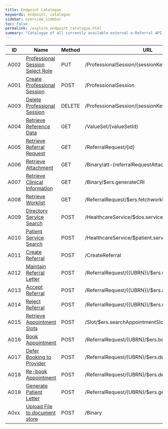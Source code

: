 ```yaml
---
title: Endpoint Catalogue
keywords: endpoint, catalogue
sidebar: overview_sidebar
toc: false
permalink: /explore_endpoint_catalogue.html
summary: "Catalogue of all currently available external e-Referral API endpoints"
---
```


| ID | Name | Method | URL | Status | FHIR |
|----|------|--------|-----|--------|:----:|
|A002|[Professional Session Select Role](explore_endpoint_a002.html)|PUT|/ProfessionalSession/{sessionKey}|<span style="color: green">Live</span>| N/A |
|A001|[Create Professional Session](explore_endpoint_a001.html)|POST|/ProfessionalSession|<span style="color: green">Live</span>| N/A |
|A003|[Delete Professional Session](explore_endpoint_a003.html)|DELETE|/ProfessionalSession/{sessionKey}|<span style="color: green">Live</span>| N/A |
|A004|[Retrieve Reference Data](explore_endpoint_a004.html)|GET|/ValueSet/{valueSetId}|<span style="color: green">Live</span>|[Model](https://nhsconnect.github.io/NHS-FHIR-eRS/referencedata_resources_dstu2.html)|
|A005|[Retrieve Referral Request](explore_endpoint_a005.html)|GET|/ReferralRequest/{id}|<span style="color: green">Live</span>|[Model](https://nhsconnect.github.io/NHS-FHIR-eRS/referralrequest_resources_dstu2.html)|
|A006|[Retrieve Attachment](explore_endpoint_a006.html)|GET|/Binary/att-{referralRequestAttachmentId|<span style="color: green">Live</span>| N/A |
|A007|[Retrieve Clinical Information](explore_endpoint_a007.html)|GET|/Binary/$ers.generateCRI|<span style="color: green">Live</span>|[Model](https://nhsconnect.github.io/NHS-FHIR-eRS/retrieveci_resources_dstu2.html)|
|A008|[Retrieve Worklist](explore_endpoint_a008.html)|GET|/ReferralRequest/$ers.fetchworklist|<span style="color: green">Live</span>|[Model](https://nhsconnect.github.io/NHS-FHIR-eRS/fetch_worklist_resources_dstu2.html)|
|A009|[Directory Service Search](explore_endpoint_a009.html)|POST|/HealthcareService/$dos.serviceSearch|<span class="api_status_indicator Alpha"><span style="color: orange">Alpha</span></span>| TBC |
|A010|[Patient Service Search](explore_endpoint_a010.html)|POST|/HealthcareService/$patient.serviceSearch|<span style="color: orange">Alpha</span>|[Model](https://nhsconnect.github.io/NHS-FHIR-eRS/servicesearch_resources_stu3.html)|
|A011|[Create Referral](explore_endpoint_a011.html)|POST|/CreateReferral|<span style="color: orange">Alpha</span>|[Model](https://nhsconnect.github.io/NHS-FHIR-eRS/createreferral_resources_stu3.html)|
|A012|[Maintain Referral Letter](explore_endpoint_a012.html)|POST|/ReferralRequest/{{UBRN}}/$ers.uploadReferralLetter|<span style="color: orange">Alpha</span>|[Model](https://nhsconnect.github.io/NHS-FHIR-eRS/maintainreferral_resources_stu3.html)|
|A013|[Accept Referral](explore_endpoint_a013.html)|POST|/ReferralRequest/{{UBRN}}/$ers.accept|<span style="color: orange">Alpha</span>| TBC |
|A014|[Reject Referral](explore_endpoint_a014.html)|POST|/ReferralRequest/{{UBRN}}/$ers.reject|<span style="color: orange">Alpha</span>| TBC |
|A015|[Retrieve Appointment Slots](explore_endpoint_a015.html)|POST|/Slot/$ers.searchAppointmentSlots|<span style="color: orange">Alpha</span>| TBC |
|A016|[Book Appointment](explore_endpoint_a016.html)|POST|/ReferralRequest/{UBRN}/$ers.bookdirect|<span style="color: orange">Alpha</span>| TBC |
|A017|[Defer Booking to Provider](explore_endpoint_a017.html)|POST|/ReferralRequest/{UBRN}/$ers.deferBooking|<span style="color: orange">Alpha</span>| TBC |
|A018|[Re-book Appointment](explore_endpoint_a018.html)|POST|/ReferralRequest/{UBRN}/$ers.deferBooking|<span style="color: orange">Alpha</span>| TBC |
|A019|[Generate Patient Letter](explore_endpoint_a019.html)|POST|/ReferralRequest/{UBRN}/$ers.generatePatientLetter|<span style="color: cyan">Beta</span>|[Model](https://nhsconnect.github.io/NHS-FHIR-eRS/genpatientletter_resources_stu3.html)|
|A0xx|[Upload File to document store](explore_endpoint_A0xx.html)|POST|/Binary|<span style="color: orange">Alpha</span>| N/A |	
